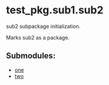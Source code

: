 # test_pkg.sub1.sub2

sub2 subpackage initialization.

Marks sub2 as a package.

## Submodules:

- [one](one.md)
- [two](two.md)
